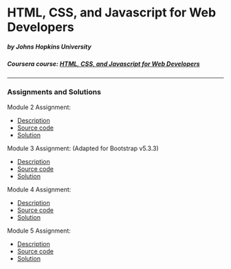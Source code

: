 # HTML, CSS, and Javascript for Web Developers
##### by Johns Hopkins University
##### Coursera course: [HTML, CSS, and Javascript for Web Developers](https://www.coursera.org/learn/html-css-javascript-for-web-developers)
---
### Assignments and Solutions

Module 2 Assignment:

- [Description](https://github.com/jhu-ep-coursera/fullstack-course4/blob/master/assignments/assignment2/Assignment-2.md)
- [Source code](https://github.com/StrangerZXY/Coursera_HTML-CSS-and-Javascript-for-Web-Developers_JHU/tree/main/assignment_2_solution)
- [Solution](https://strangerzxy.github.io/Coursera_HTML-CSS-and-Javascript-for-Web-Developers_JHU/assignment_2_solution/)

Module 3 Assignment: (Adapted for Bootstrap v5.3.3)

- [Description](https://github.com/jhu-ep-coursera/fullstack-course4/blob/master/assignments/assignment3/Assignment-3.md)
- [Source code](https://github.com/StrangerZXY/Coursera_HTML-CSS-and-Javascript-for-Web-Developers_JHU/tree/main/assignment_3_solution)
- [Solution](https://strangerzxy.github.io/Coursera_HTML-CSS-and-Javascript-for-Web-Developers_JHU/assignment_3_solution/)

Module 4 Assignment:

- [Description](https://github.com/jhu-ep-coursera/fullstack-course4/blob/master/assignments/assignment4/Assignment-4.md)
- [Source code](https://github.com/StrangerZXY/Coursera_HTML-CSS-and-Javascript-for-Web-Developers_JHU/tree/main/assignment_4_solution/harder)
- [Solution](https://strangerzxy.github.io/Coursera_HTML-CSS-and-Javascript-for-Web-Developers_JHU/assignment_4_solution/harder)

Module 5 Assignment:

- [Description](https://github.com/jhu-ep-coursera/fullstack-course4/blob/master/assignments/assignment5/Assignment-5.md)
- [Source code](https://github.com/StrangerZXY/Coursera_HTML-CSS-and-Javascript-for-Web-Developers_JHU/tree/main/assignment_5_solution)
- [Solution](https://strangerzxy.github.io/Coursera_HTML-CSS-and-Javascript-for-Web-Developers_JHU/assignment_5_solution/)
